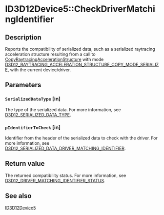 # ID3D12Device5::CheckDriverMatchingIdentifier

## Description

Reports the compatibility of serialized data, such as a serialized raytracing acceleration structure resulting from a call to [CopyRaytracingAccelerationStructure](https://learn.microsoft.com/windows/desktop/api/d3d12/nf-d3d12-id3d12graphicscommandlist4-copyraytracingaccelerationstructure) with mode [D3D12_RAYTRACING_ACCELERATION_STRUCTURE_COPY_MODE_SERIALIZE](https://learn.microsoft.com/windows/desktop/api/d3d12/ne-d3d12-d3d12_raytracing_acceleration_structure_copy_mode), with the current device/driver.

## Parameters

### `SerializedDataType` [in]

The type of the serialized data. For more information, see [D3D12_SERIALIZED_DATA_TYPE](https://learn.microsoft.com/windows/desktop/api/d3d12/ne-d3d12-d3d12_serialized_data_type).

### `pIdentifierToCheck` [in]

Identifier from the header of the serialized data to check with the driver. For more information, see [D3D12_SERIALIZED_DATA_DRIVER_MATCHING_IDENTIFIER](https://learn.microsoft.com/windows/desktop/api/d3d12/ns-d3d12-d3d12_serialized_data_driver_matching_identifier).

## Return value

The returned compatibility status. For more information, see [D3D12_DRIVER_MATCHING_IDENTIFIER_STATUS](https://learn.microsoft.com/windows/win32/api/d3d12/ne-d3d12-d3d12_driver_matching_identifier_status).

## See also

[ID3D12Device5](https://learn.microsoft.com/windows/win32/api/d3d12/nn-d3d12-id3d12device5)